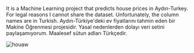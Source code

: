 It is a Machine Learning project that predicts house prices in Aydın-Turkey.
For legal reasons I cannot share the dataset. 
Unfortunately, the column names are in Turkish.
Aydın-Türkiye'deki ev fiyatlarını tahmin eden bir Makine Öğrenmesi projesidir.
Yasal nedenlerden dolayı veri setini paylaşamıyorum. 
Maalesef sütun adları Türkçedir.

![houaw](https://github.com/AuroraDuke/Aydin-Tr_House_Price/assets/138529084/80a78e77-c18c-4867-9a9a-2306b3740372)
